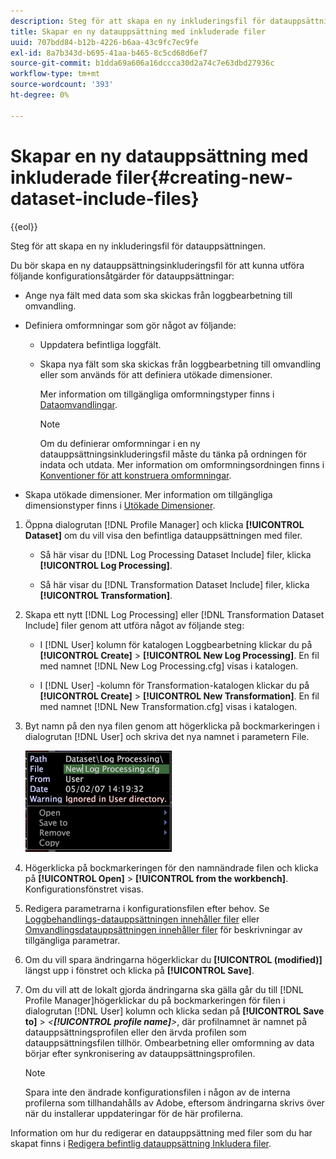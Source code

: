 ```yaml
---
description: Steg för att skapa en ny inkluderingsfil för datauppsättningen.
title: Skapar en ny datauppsättning med inkluderade filer
uuid: 707bdd84-b12b-4226-b6aa-43c9fc7ec9fe
exl-id: 8a7b343d-b695-41aa-b465-8c5cd68d6ef7
source-git-commit: b1dda69a606a16dccca30d2a74c7e63dbd27936c
workflow-type: tm+mt
source-wordcount: '393'
ht-degree: 0%

---
```


# Skapar en ny datauppsättning med inkluderade filer{#creating-new-dataset-include-files}

{{eol}}

Steg för att skapa en ny inkluderingsfil för datauppsättningen.

Du bör skapa en ny datauppsättningsinkluderingsfil för att kunna utföra följande konfigurationsåtgärder för datauppsättningar:

* Ange nya fält med data som ska skickas från loggbearbetning till omvandling.
* Definiera omformningar som gör något av följande:

   * Uppdatera befintliga loggfält.
   * Skapa nya fält som ska skickas från loggbearbetning till omvandling eller som används för att definiera utökade dimensioner.

      Mer information om tillgängliga omformningstyper finns i [Dataomvandlingar](../../../../home/c-dataset-const-proc/c-data-trans/c-abt-transf.md).

      >[!NOTE]
      >
      >Om du definierar omformningar i en ny datauppsättningsinkluderingsfil måste du tänka på ordningen för indata och utdata. Mer information om omformningsordningen finns i [Konventioner för att konstruera omformningar](../../../../home/c-dataset-const-proc/c-data-trans/c-con-transf.md#concept-01998eebb7e347c58255fb442f2613b6).

* Skapa utökade dimensioner. Mer information om tillgängliga dimensionstyper finns i [Utökade Dimensioner](../../../../home/c-dataset-const-proc/c-ex-dim/c-abt-ex-dim.md).

1. Öppna dialogrutan [!DNL Profile Manager] och klicka **[!UICONTROL Dataset]** om du vill visa den befintliga datauppsättningen med filer.

   * Så här visar du [!DNL Log Processing Dataset Include] filer, klicka **[!UICONTROL Log Processing]**.

   * Så här visar du [!DNL Transformation Dataset Include] filer, klicka **[!UICONTROL Transformation]**.

1. Skapa ett nytt [!DNL Log Processing] eller [!DNL Transformation Dataset Include] filer genom att utföra något av följande steg:

   * I [!DNL User] kolumn för katalogen Loggbearbetning klickar du på **[!UICONTROL Create]** > **[!UICONTROL New Log Processing]**. En fil med namnet [!DNL New Log Processing.cfg] visas i katalogen.

   * I [!DNL User] -kolumn för Transformation-katalogen klickar du på **[!UICONTROL Create]** > **[!UICONTROL New Transformation]**. En fil med namnet [!DNL New Transformation.cfg] visas i katalogen.

1. Byt namn på den nya filen genom att högerklicka på bockmarkeringen i dialogrutan [!DNL User] och skriva det nya namnet i parametern File.

   ![Steginformation](assets/vis_ProfileManager_RenameFile.png)

1. Högerklicka på bockmarkeringen för den namnändrade filen och klicka på **[!UICONTROL Open]** > **[!UICONTROL from the workbench]**. Konfigurationsfönstret visas.
1. Redigera parametrarna i konfigurationsfilen efter behov. Se [Loggbehandlings-datauppsättningen innehåller filer](../../../../home/c-dataset-const-proc/c-dataset-inc-files/c-types-dataset-inc-files/c-log-proc-dataset-inc-files/c-log-proc-dataset-inc-files.md#concept-999475a22519432e98844622ca95b6ab) eller [Omvandlingsdatauppsättningen innehåller filer](../../../../home/c-dataset-const-proc/c-dataset-inc-files/c-types-dataset-inc-files/c-trans-dataset-inc-files.md#concept-c64aa78ed9ce40b8a0f4932c82ff5ace) för beskrivningar av tillgängliga parametrar.
1. Om du vill spara ändringarna högerklickar du **[!UICONTROL (modified)]** längst upp i fönstret och klicka på **[!UICONTROL Save]**.
1. Om du vill att de lokalt gjorda ändringarna ska gälla går du till [!DNL Profile Manager]högerklickar du på bockmarkeringen för filen i dialogrutan [!DNL User] kolumn och klicka sedan på **[!UICONTROL Save to]** > *&lt;**[!UICONTROL profile name]**>*, där profilnamnet är namnet på datauppsättningsprofilen eller den ärvda profilen som datauppsättningsfilen tillhör. Ombearbetning eller omformning av data börjar efter synkronisering av datauppsättningsprofilen.

   >[!NOTE]
   >
   >Spara inte den ändrade konfigurationsfilen i någon av de interna profilerna som tillhandahålls av Adobe, eftersom ändringarna skrivs över när du installerar uppdateringar för de här profilerna.

Information om hur du redigerar en datauppsättning med filer som du har skapat finns i [Redigera befintlig datauppsättning Inkludera filer](../../../../home/c-dataset-const-proc/c-dataset-inc-files/c-work-dataset-inc-files/t-edit-ex-dataset-inc-files.md#task-456c04e38ebc425fb35677a6bb6aa077).
